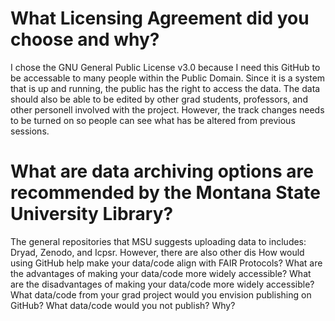 # What Licensing Agreement did you choose and why?
I chose the GNU General Public License v3.0 because I need this GitHub to be accessable to many people within the Public Domain. Since it is a system that is up and running, the public has the right to access the data. The data should also be able to be edited by other grad students, professors, and other personell involved with the project. However, the track changes needs to be turned on so people can see what has be altered from previous sessions.
# What are data archiving options are recommended by the Montana State University Library?
The general repositories that MSU suggests uploading data to includes: Dryad, Zenodo, and Icpsr. However, there are also other dis
How would using GitHub help make your data/code align with FAIR Protocols?
What are the advantages of making your data/code more widely accessible?
What are the disadvantages of making your data/code more widely accessible?
What data/code from your grad project would you envision publishing on GitHub?
What data/code would you not publish? Why?
